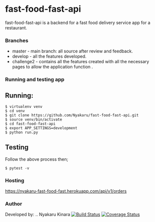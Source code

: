 # fast-food-fast-api


fast-food-fast-api is a backend for a fast food delivery service app for a restaurant.


### Branches
* master - main branch: all source after review and feedback.
* develop - all the features developed.
* challenge2 - contains all the features created with all the necessary pages to allow the application function .

### Running and testing app
## Running:
```
$ virtualenv venv
$ cd venv
$ git clone https://github.com/Nyakaru/fast-food-fast-api.git
$ source venv/bin/activate
$ cd fast-food-fast-api
$ export APP_SETTINGS=development
$ python run.py
```
## Testing
Follow the above process then;
```
$ pytest -v
```
### Hosting
https://nyakaru-fast-food-fast.herokuapp.com/api/v1/orders

### Author
Developed by:
.. Nyakaru Kinara
[![Build Status](https://travis-ci.org/Nyakaru/fast-food-fast-api.svg?branch=develop)](https://travis-ci.org/Nyakaru/fast-food-fast-api)
[![Coverage Status](https://coveralls.io/repos/github/Nyakaru/fast-food-fast-api/badge.svg?branch=develop)](https://coveralls.io/github/Nyakaru/fast-food-fast-api?branch=develop)